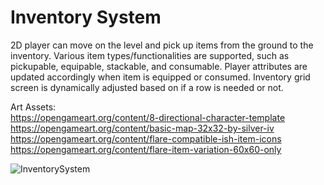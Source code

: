 # Inventory System

2D player can move on the level and pick up items from the ground to the inventory. Various item types/functionalities are supported, such as pickupable, equipable, stackable, and consumable. Player attributes are updated accordingly when item is equipped or consumed. Inventory grid screen is dynamically adjusted based on if a row is needed or not.

Art Assets:  
https://opengameart.org/content/8-directional-character-template  
https://opengameart.org/content/basic-map-32x32-by-silver-iv  
https://opengameart.org/content/flare-compatible-ish-item-icons  
https://opengameart.org/content/flare-item-variation-60x60-only

![InventorySystem](https://dingjun.github.io/images/InventorySystem.png)
